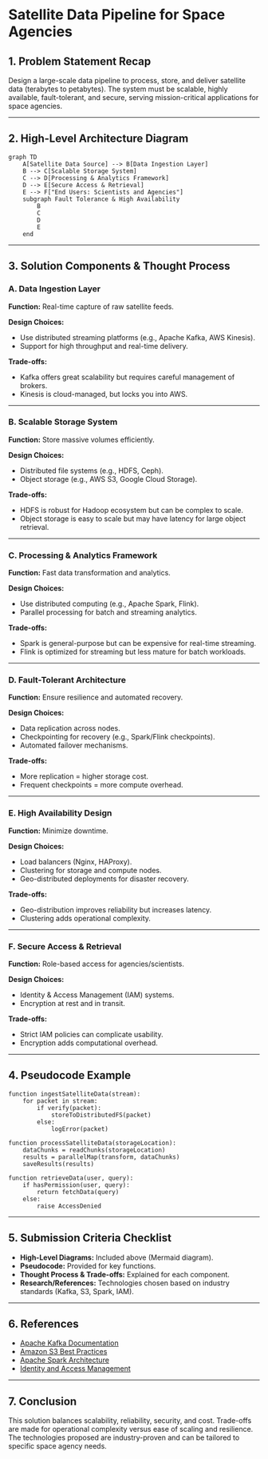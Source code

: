 # Satellite Data Pipeline for Space Agencies

## 1. Problem Statement Recap

Design a large-scale data pipeline to process, store, and deliver satellite data (terabytes to petabytes). The system must be scalable, highly available, fault-tolerant, and secure, serving mission-critical applications for space agencies.

---

## 2. High-Level Architecture Diagram

```mermaid
graph TD
    A[Satellite Data Source] --> B[Data Ingestion Layer]
    B --> C[Scalable Storage System]
    C --> D[Processing & Analytics Framework]
    D --> E[Secure Access & Retrieval]
    E --> F["End Users: Scientists and Agencies"]
    subgraph Fault Tolerance & High Availability
        B
        C
        D
        E
    end
```

---

## 3. Solution Components & Thought Process

### A. Data Ingestion Layer

**Function:** Real-time capture of raw satellite feeds.

**Design Choices:**
- Use distributed streaming platforms (e.g., Apache Kafka, AWS Kinesis).
- Support for high throughput and real-time delivery.

**Trade-offs:**
- Kafka offers great scalability but requires careful management of brokers.
- Kinesis is cloud-managed, but locks you into AWS.

---

### B. Scalable Storage System

**Function:** Store massive volumes efficiently.

**Design Choices:**
- Distributed file systems (e.g., HDFS, Ceph).
- Object storage (e.g., AWS S3, Google Cloud Storage).

**Trade-offs:**
- HDFS is robust for Hadoop ecosystem but can be complex to scale.
- Object storage is easy to scale but may have latency for large object retrieval.

---

### C. Processing & Analytics Framework

**Function:** Fast data transformation and analytics.

**Design Choices:**
- Use distributed computing (e.g., Apache Spark, Flink).
- Parallel processing for batch and streaming analytics.

**Trade-offs:**
- Spark is general-purpose but can be expensive for real-time streaming.
- Flink is optimized for streaming but less mature for batch workloads.

---

### D. Fault-Tolerant Architecture

**Function:** Ensure resilience and automated recovery.

**Design Choices:**
- Data replication across nodes.
- Checkpointing for recovery (e.g., Spark/Flink checkpoints).
- Automated failover mechanisms.

**Trade-offs:**
- More replication = higher storage cost.
- Frequent checkpoints = more compute overhead.

---

### E. High Availability Design

**Function:** Minimize downtime.

**Design Choices:**
- Load balancers (Nginx, HAProxy).
- Clustering for storage and compute nodes.
- Geo-distributed deployments for disaster recovery.

**Trade-offs:**
- Geo-distribution improves reliability but increases latency.
- Clustering adds operational complexity.

---

### F. Secure Access & Retrieval

**Function:** Role-based access for agencies/scientists.

**Design Choices:**
- Identity & Access Management (IAM) systems.
- Encryption at rest and in transit.

**Trade-offs:**
- Strict IAM policies can complicate usability.
- Encryption adds computational overhead.

---

## 4. Pseudocode Example

```plaintext
function ingestSatelliteData(stream):
    for packet in stream:
        if verify(packet):
            storeToDistributedFS(packet)
        else:
            logError(packet)

function processSatelliteData(storageLocation):
    dataChunks = readChunks(storageLocation)
    results = parallelMap(transform, dataChunks)
    saveResults(results)

function retrieveData(user, query):
    if hasPermission(user, query):
        return fetchData(query)
    else:
        raise AccessDenied
```

---

## 5. Submission Criteria Checklist

- **High-Level Diagrams:** Included above (Mermaid diagram).
- **Pseudocode:** Provided for key functions.
- **Thought Process & Trade-offs:** Explained for each component.
- **Research/References:** Technologies chosen based on industry standards (Kafka, S3, Spark, IAM).

---

## 6. References

- [Apache Kafka Documentation](https://kafka.apache.org/documentation/)
- [Amazon S3 Best Practices](https://docs.aws.amazon.com/AmazonS3/latest/userguide/best-practices.html)
- [Apache Spark Architecture](https://spark.apache.org/docs/latest/cluster-overview.html)
- [Identity and Access Management](https://cloud.google.com/iam/docs)

---

## 7. Conclusion

This solution balances scalability, reliability, security, and cost. Trade-offs are made for operational complexity versus ease of scaling and resilience. The technologies proposed are industry-proven and can be tailored to specific space agency needs.